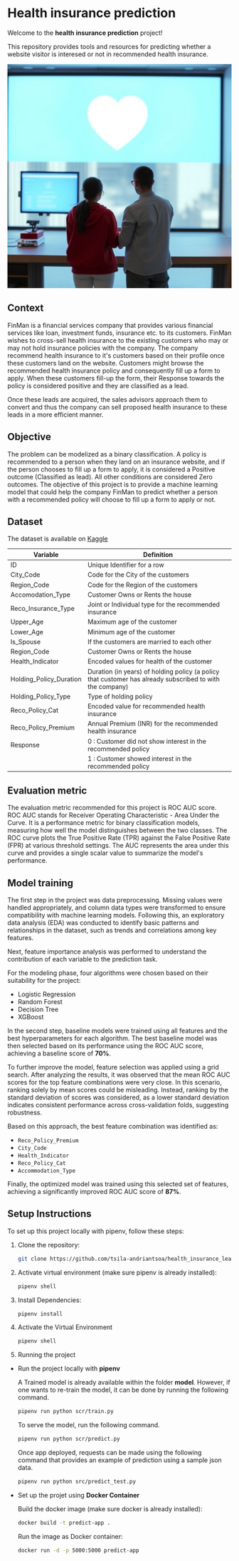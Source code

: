 # Health insurance prediction

Welcome to the **health insurance prediction** project! 

This repository provides tools and resources for predicting whether a website visitor is interesed or not in recommended health insurance.

![health insurrance](https://github.com/tsila-andriantsoa/health_insurance_lead_prediction/blob/main/img/health_insurance.jfif)

## Context

FinMan is a financial services company that provides various financial services like loan, investment funds, insurance etc. to its customers. 
FinMan wishes to cross-sell health insurance to the existing customers who may or may not hold insurance policies with the company. 
The company recommend health insurance to it's customers based on their profile once these customers land on the website. 
Customers might browse the recommended health insurance policy and consequently fill up a form to apply. 
When these customers fill-up the form, their Response towards the policy is considered positive and they are classified as a lead.

Once these leads are acquired, the sales advisors approach them to convert and thus the company can sell proposed health insurance to these leads in a more efficient manner.

## Objective

The problem can be modelized as a binary classification. 
A policy is recommended to a person when they land on an insurance website, and if the person chooses to fill up a form to apply, it is considered a Positive outcome (Classified as lead). All other conditions are considered Zero outcomes.
The objective of this project is to provide a machine learning model that could help the company FinMan to predict whether a person with a recommended policy will choose to fill up a form to apply or not.

## Dataset

The dataset is available on [Kaggle](https://www.kaggle.com/datasets/sureshmecad/health-insurance-lead-prediction)

| Variable | Definition |
|------------------|-----------------|
| ID   | Unique Identifier for a row |
| City_Code | Code for the City of the customers |
| Region_Code | Code for the Region of the customers |
| Accomodation_Type  | Customer Owns or Rents the house |
| Reco_Insurance_Type | Joint or Individual type for the recommended insurance |
| Upper_Age | Maximum age of the customer |
| Lower_Age   | Minimum age of the customer |
| Is_Spouse | If the customers are married to each other |
| Region_Code | Customer Owns or Rents the house |
| Health_Indicator | Encoded values for health of the customer |
| Holding_Policy_Duration | Duration (in years) of holding policy (a policy that customer has already subscribed to with the company) |
| Holding_Policy_Type | Type of holding policy |
| Reco_Policy_Cat | Encoded value for recommended health insurance |
| Reco_Policy_Premium | Annual Premium (INR) for the recommended health insurance |
| Response | 0 : Customer did not show interest in the recommended policy |
| | 1 : Customer showed interest in the recommended policy |

## Evaluation metric

The evaluation metric recommended for this project is ROC AUC score. ROC AUC stands for Receiver Operating Characteristic - Area Under the Curve. 
It is a performance metric for binary classification models, measuring how well the model distinguishes between the two classes. 
The ROC curve plots the True Positive Rate (TPR) against the False Positive Rate (FPR) at various threshold settings. 
The AUC represents the area under this curve and provides a single scalar value to summarize the model's performance.

## Model training

The first step in the project was data preprocessing. Missing values were handled appropriately, and column data types were transformed to ensure compatibility with machine learning models. Following this, an exploratory data analysis (EDA) was conducted to identify basic patterns and relationships in the dataset, such as trends and correlations among key features.

Next, feature importance analysis was performed to understand the contribution of each variable to the prediction task.

For the modeling phase, four algorithms were chosen based on their suitability for the project:

- Logistic Regression
- Random Forest
- Decision Tree
- XGBoost

In the second step, baseline models were trained using all features and the best hyperparameters for each algorithm. The best baseline model was then selected based on its performance using the ROC AUC score, achieving a baseline score of **70%**.

To further improve the model, feature selection was applied using a grid search. After analyzing the results, it was observed that the mean ROC AUC scores for the top feature combinations were very close. In this scenario, ranking solely by mean scores could be misleading. Instead, ranking by the standard deviation of scores was considered, as a lower standard deviation indicates consistent performance across cross-validation folds, suggesting robustness.

Based on this approach, the best feature combination was identified as:

- `Reco_Policy_Premium`
- `City_Code`
- `Health_Indicator`
- `Reco_Policy_Cat`
- `Accommodation_Type`

Finally, the optimized model was trained using this selected set of features, achieving a significantly improved ROC AUC score of **87%**.

## Setup Instructions

To set up this project locally with pipenv, follow these steps:

1. Clone the repository:
   ```bash
   git clone https://github.com/tsila-andriantsoa/health_insurance_lead_prediction.git
   ```

2. Activate virtual environment (make sure pipenv is already installed):
   ```bash
   pipenv shell
   ```

3. Install Dependencies:
   ```bash
   pipenv install
   ```
    
4. Activate the Virtual Environment
   ```bash
   pipenv shell
   ```
   
5. Running the project

- Run the project locally with **pipenv**

  A Trained model is already available within the folder **model**. However, if one wants to re-train the model, it can be done by running the following command.
   ```bash
   pipenv run python scr/train.py
   ```
   
  To serve the model, run the following command.
   ```bash
   pipenv run python scr/predict.py
   ```
   
  Once app deployed, requests can be made using the following command that provides an example of prediction using a sample json data.
   ```bash
   pipenv run python src/predict_test.py
   ```
   
- Set up the projet using **Docker Container**

  Build the docker image (make sure docker is already installed):
   ```bash
   docker build -t predict-app .
   ```

  Run the image as Docker container:
   ```bash
   docker run -d -p 5000:5000 predict-app
   ```   
